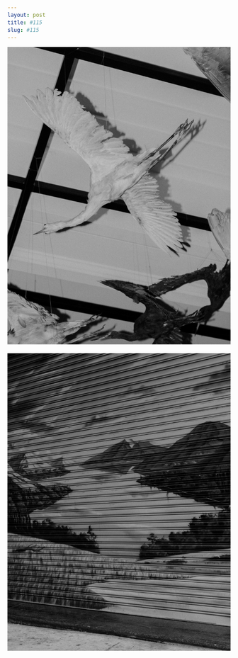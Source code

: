 ```yaml
---
layout: post
title: #115
slug: #115
---
```

<p class="description" style="text-align: justify;">
<img src="/assets/danilo-luna-snapshots-42.jpg" />
  <br>
  <br>
  <img src="/assets/danilo-luna-snapshots-96.JPG" />
  <br>
  <br>
